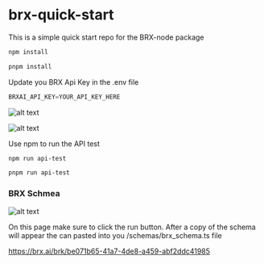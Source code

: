 # brx-quick-start
This is a simple quick start repo for the BRX-node package

```bash
npm install

pnpm install
```
Update you BRX Api Key in the .env file

```javascript
BRXAI_API_KEY=YOUR_API_KEY_HERE
```
![alt text](image-1.png)

![alt text](image-2.png)

Use npm to run the API test

```bash
npm run api-test

pnpm run api-test
```

### BRX Schmea

![alt text](image.png)

On this page make sure to click the run button. After a copy of the schema will appear the can pasted into you
/schemas/brx_schema.ts file

https://brx.ai/brk/be071b65-41a7-4de8-a459-abf2ddc41985